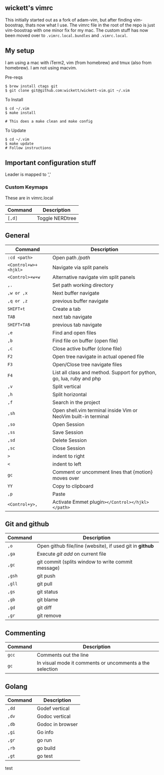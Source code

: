 wickett's vimrc
-----

This initially started out as a fork of adam-vim, but after finding vim-boostrap, thats now what I use. The vimrc file in the root of the repo is just vim-boostrap with one minor fix for my mac. The custom stuff has now been moved over to `.vimrc.local.bundles` and `.vimrc.local`.   

## My setup
I am using a mac with iTerm2, vim (from homebrew) and tmux (also from homebrew).  I am not using macvim.

Pre-reqs

```
$ brew install ctags git
$ git clone git@github.com:wickett/wickett-vim.git ~/.vim
```

To Install

```
$ cd ~/.vim
$ make install

# This does a make clean and make config
```

To Update

```
$ cd ~/.vim
$ make update
# Follow instructions
```

## Important configuration stuff
Leader is mapped to ','

### Custom Keymaps
These are in vimrc.local

Command | Description
--- | ---
`[,d]` | Toggle NERDtree

## General
Command | Description
--- | ---
`:cd <path>` | Open path */path*
`<Control+w>+<hjkl>` | Navigate via split panels
`<Control>+w+w` | Alternative navigate vim split panels
`,.` | Set path working directory
`,w or ,x` | Next buffer navigate
`,q or ,z` | previous buffer navigate
`SHIFT+t` | Create a tab
`TAB` | next tab navigate
`SHIFT+TAB` | previous tab navigate
`,e` | Find and open files
`,b` | Find file on buffer (open file)
`,c` | Close active buffer (clone file)
`F2`  | Open tree navigate in actual opened file
`F3`  | Open/Close tree navigate files
`F4` | List all class and method. Support for python, go, lua, ruby and php
`,v` | Split vertical
`,h` | Split horizontal
`,f` | Search in the project
`,sh` | Open shell.vim terminal inside Vim or NeoVim built-in terminal
`,so` | Open Session
`,ss` | Save Session
`,sd` | Delete Session
`,sc` | Close Session
`>` | indent to right
`<` | indent to left
`gc` | Comment or uncomment lines that {motion} moves over
`YY` | Copy to clipboard
`,p` | Paste
`<Control+y>,` | Activate Emmet plugin`></Control></hjkl></path>`

## Git and github
Command | Description
--- | ---
`,o` | Open github file/line (website), if used git in **github**
`,ga` | Execute *git add* on current file
`,gc` | git commit (splits window to write commit message)
`,gsh` | git push
`,gll` | git pull
`,gs` | git status
`,gb` | git blame
`,gd` | git diff
`,gr` | git remove

## Commenting
Command | Description
--- | ---
`gcc` | Comments out the line
`gc` | In visual mode it comments or uncomments a the selection

## Golang
Command | Description
--- | ---
`,dd` | Godef vertical
`,dv` | Godoc vertical
`,db` | Godoc in browser
`,gi` | Go info
`,gr` | go run
`,rb` | go build
`,gt` | go test


test
